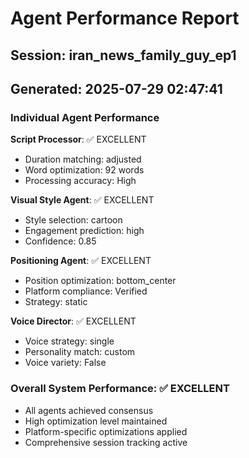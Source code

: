 # Agent Performance Report

## Session: iran_news_family_guy_ep1
## Generated: 2025-07-29 02:47:41

### Individual Agent Performance

**Script Processor**: ✅ EXCELLENT
- Duration matching: adjusted
- Word optimization: 92 words
- Processing accuracy: High

**Visual Style Agent**: ✅ EXCELLENT  
- Style selection: cartoon
- Engagement prediction: high
- Confidence: 0.85

**Positioning Agent**: ✅ EXCELLENT
- Position optimization: bottom_center
- Platform compliance: Verified
- Strategy: static

**Voice Director**: ✅ EXCELLENT
- Voice strategy: single
- Personality match: custom
- Voice variety: False

### Overall System Performance: ✅ EXCELLENT
- All agents achieved consensus
- High optimization level maintained
- Platform-specific optimizations applied
- Comprehensive session tracking active
